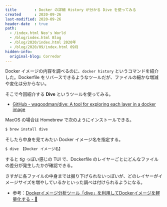 ```yaml
---
title        : Docker の詳細 History が分かる Dive を使ってみる
created      : 2020-09-26
last-modified: 2020-09-26
header-date  : true
path:
  - /index.html Neo's World
  - /blog/index.html Blog
  - /blog/2020/index.html 2020年
  - /blog/2020/09/index.html 09月
hidden-info:
  original-blog: Corredor
---
```


Docker イメージの内容を調べるのに、`docker history` というコマンドを紹介した。Dockerfile をリバースできるようなツールだが、ファイルの細かな増減や変化は分からない。

そこで今回紹介する __Dive__ というツールを使ってみる。

- [GitHub - wagoodman/dive: A tool for exploring each layer in a docker image](https://github.com/wagoodman/dive)

MacOS の場合は Homebrew で次のようにインストールできる。

```bash
$ brew install dive
```

そしたら中身を見てみたい Docker イメージ名を指定する。

```bash
$ dive 【Docker イメージ名】
```

すると _tig_ っぽい感じの TUI で、Dockerfile のレイヤーごとにどんなファイルの差分が発生したかが確認できる。

さすがに各ファイルの中身までは掘り下げられないっぽいが、どのレイヤーがイメージサイズを増やしているかといった調べは付けられるようになる。

- 参考：[Dockerイメージ分析ツール「dive」を利用してDockerイメージを軽量化する - 🤖](https://kotaroooo0-dev.hatenablog.com/entry/2020/07/28/205931)
